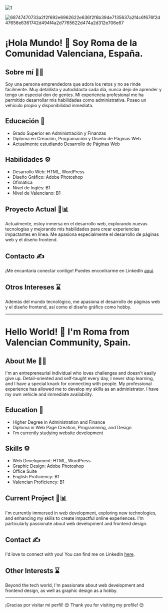 
![1](https://github.com/Romavalles1998/Romavalles1998/assets/145601442/a6e16d95-4e98-4d09-a7fc-2589a99ab581)

![68747470733a2f2f692e6962622e636f2f6b394e7135637a2f4c6f676f2d47656e6361742d494f4a2d7765622d474a2d312e706e67](https://github.com/Romavalles1998/Romavalles1998/assets/145601442/9e94aad4-9268-439a-9dcd-151508acb25e)


# ¡Hola Mundo! 👋 Soy Roma de la Comunidad Valenciana, España.

## Sobre mí 🙋‍♀️

Soy una persona emprendedora que adora los retos y no se rinde fácilmente. Muy detallista y autodidacta cada día, nunca dejo de aprender y tengo un especial don de gentes. Mi experiencia profesional me ha permitido desarrollar mis habilidades como administrativa. Poseo un vehículo propio y disponibilidad inmediata.

## Educación 📝

- Grado Superior en Administración y Finanzas
- Diploma en Creación, Programación y Diseño de Páginas Web
- Actualmente estudiando Desarrollo de Páginas Web

## Habilidades ⚙

- Desarrollo Web: HTML, WordPress
- Diseño Gráfico: Adobe Photoshop
- Ofimática
- Nivel de Inglés: B1
- Nivel de Valenciano: B1

## Proyecto Actual 💼📊

Actualmente, estoy inmersa en el desarrollo web, explorando nuevas tecnologías y mejorando mis habilidades para crear experiencias impactantes en línea. Me apasiona especialmente el desarrollo de páginas web y el diseño frontend.

## Contacto ✍

¡Me encantaría conectar contigo! Puedes encontrarme en LinkedIn [aquí]([www.linkedin.com/in/roma-vallés-padilla-76b9431a5](https://www.linkedin.com/in/roma-vall%C3%A9s-padilla-76b9431a5/)).

## Otros Intereses ⌛

Además del mundo tecnológico, me apasiona el desarrollo de páginas web y el diseño frontend, así como el diseño gráfico como hobby.

---

# Hello World! 👋 I'm Roma from Valencian Community, Spain.

## About Me 🙋‍♀️

I'm an entrepreneurial individual who loves challenges and doesn't easily give up. Detail-oriented and self-taught every day, I never stop learning, and I have a special knack for connecting with people. My professional experience has allowed me to develop my skills as an administrator. I have my own vehicle and immediate availability.

## Education 📝

- Higher Degree in Administration and Finance
- Diploma in Web Page Creation, Programming, and Design
- I'm currently studying website development

## Skills ⚙️

- Web Development: HTML, WordPress
- Graphic Design: Adobe Photoshop
- Office Suite
- English Proficiency: B1
- Valencian Proficiency: B1

## Current Project 💼📊

I'm currently immersed in web development, exploring new technologies, and enhancing my skills to create impactful online experiences. I'm particularly passionate about web development and frontend design.

## Contact ✍

I'd love to connect with you! You can find me on LinkedIn [here]([www.linkedin.com/in/roma-vallés-padilla-76b9431a5](https://www.linkedin.com/in/roma-vall%C3%A9s-padilla-76b9431a5/)).

## Other Interests ⌛

Beyond the tech world, I'm passionate about web development and frontend design, as well as graphic design as a hobby.

--- 

¡Gracias por visitar mi perfil! 😊 Thank you for visiting my profile! 😊

